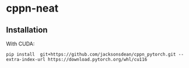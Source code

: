 # cppn-neat

## Installation
With CUDA: 

`pip install  git+https://github.com/jacksonsdean/cppn_pytorch.git --extra-index-url https://download.pytorch.org/whl/cu116`
